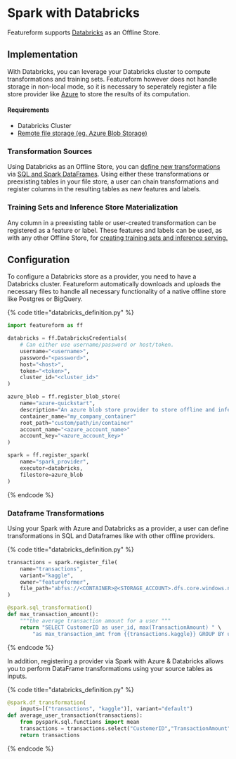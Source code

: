 # Spark with Databricks

Featureform supports [Databricks](https://www.databricks.com) as an Offline Store.

## Implementation <a href="#implementation" id="implementation"></a>
With Databricks, you can leverage your Databricks cluster to compute transformations and training sets. Featureform however does not handle storage in non-local mode, so it is necessary to seperately register a file store provider like [Azure](azure.md) to store the results of its computation.

#### Requirements
* Databricks Cluster
* [Remote file storage (eg. Azure Blob Storage)](azure.md)

### Transformation Sources

Using Databricks as an Offline Store, you can [define new transformations](../getting-started/transforming-data.md) via [SQL and Spark DataFrames](https://spark.apache.org/docs/latest/sql-programming-guide.html). Using either these transformations or preexisting tables in your file store, a user can chain transformations and register columns in the resulting tables as new features and labels.

### Training Sets and Inference Store Materialization

Any column in a preexisting table or user-created transformation can be registered as a feature or label. These features and labels can be used, as with any other Offline Store, for [creating training sets and inference serving.](../getting-started/defining-features-labels-and-training-sets.md)

## Configuration <a href="#configuration" id="configuration"></a>

To configure a Databricks store as a provider, you need to have a Databricks cluster. Featureform automatically downloads and uploads the necessary files to handle all necessary functionality of a native offline store like Postgres or BigQuery.


{% code title="databricks_definition.py" %}
```python
import featureform as ff

databricks = ff.DatabricksCredentials(
    # Can either use username/password or host/token.
    username="<username>",
    password="<password>",
    host="<host>",
    token="<token>",
    cluster_id="<cluster_id>"
)

azure_blob = ff.register_blob_store(
    name="azure-quickstart",
    description="An azure blob store provider to store offline and inference data" # Optional
    container_name="my_company_container"
    root_path="custom/path/in/container"
    account_name="<azure_account_name>"
    account_key="<azure_account_key>" 
)

spark = ff.register_spark(
    name="spark_provider",
    executor=databricks,
    filestore=azure_blob
)

```
{% endcode %}

### Dataframe Transformations
Using your Spark with Azure and Databricks as a provider, a user can define transformations in SQL and Dataframes like with other offline providers.

{% code title="databricks_definition.py" %}
```python
transactions = spark.register_file(
    name="transactions",
    variant="kaggle",
    owner="featureformer",
    file_path="abfss://<CONTAINER>@<STORAGE_ACCOUNT>.dfs.core.windows.net/source_datasets/transaction_short.csv",
)

@spark.sql_transformation()
def max_transaction_amount():
    """the average transaction amount for a user """
    return "SELECT CustomerID as user_id, max(TransactionAmount) " \
        "as max_transaction_amt from {{transactions.kaggle}} GROUP BY user_id"
```
{% endcode %}

In addition, registering a provider via Spark with Azure & Databricks allows you to perform DataFrame transformations using your source tables as inputs.

{% code title="databricks_definition.py" %}
```python
@spark.df_transformation(
    inputs=[("transactions", "kaggle")], variant="default")
def average_user_transaction(transactions):
    from pyspark.sql.functions import mean
    transactions = transactions.select("CustomerID","TransactionAmount","Timestamp").groupBy("CustomerID").agg(mean("TransactionAmount"))
    return transactions
```
{% endcode %}